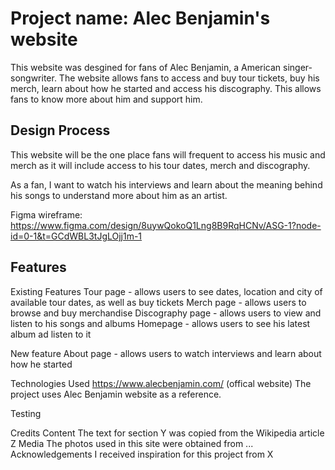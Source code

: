 # Project name: Alec Benjamin's website
This website was desgined for fans of Alec Benjamin, a American singer-songwriter. The website allows fans to access and buy tour tickets, buy his merch, learn about how he started and access his discography. This allows fans to know more about him and support him.


## Design Process
This website will be the one place fans will frequent to access his music and merch as it will include access to his tour dates, merch and discography.   

As a fan, I want to watch his interviews and learn about the meaning behind his songs to understand more about him as an artist. 

Figma wireframe: https://www.figma.com/design/8uywQokoQ1Lng8B9RqHCNv/ASG-1?node-id=0-1&t=GCdWBL3tJgLOjj1m-1

## Features
Existing Features
Tour page - allows users to see dates, location and city of available tour dates, as well as buy tickets
Merch page - allows users to browse and buy merchandise
Discography page - allows users to view and listen to his songs and albums
Homepage - allows users to see his latest album ad listen to it 

New feature
About page - allows users to watch interviews and learn about how he started

Technologies Used
https://www.alecbenjamin.com/ (offical website)
The project uses Alec Benjamin website as a reference.

Testing
<!-- For any scenarios that have not been automated, test the user stories manually and provide as much detail as is relevant. A particularly useful form for describing your testing process is via scenarios, such as:

Contact form:
Go to the "Contact Us" page
Try to submit the empty form and verify that an error message about the required fields appears
Try to submit the form with an invalid email address and verify that a relevant error message appears
Try to submit the form with all inputs valid and verify that a success message appears.
In addition, you should mention in this section how your project looks and works on different browsers and screen sizes.

You should also mention in this section any interesting bugs or problems you discovered during your testing, even if you haven't addressed them yet.

If this section grows too long, you may want to split it off into a separate file and link to it from here. -->

Credits
Content
The text for section Y was copied from the Wikipedia article Z
Media
The photos used in this site were obtained from ...
Acknowledgements
I received inspiration for this project from X
